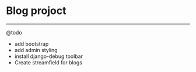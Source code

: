 # Blog projoct
---
@todo
* add bootstrap
* add admin styling
* install django-debug toolbar
* Create streamfield for blogs